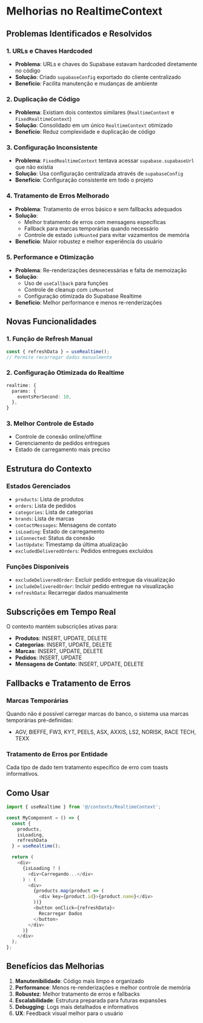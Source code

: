 # Melhorias no RealtimeContext

## Problemas Identificados e Resolvidos

### 1. **URLs e Chaves Hardcoded**
- **Problema**: URLs e chaves do Supabase estavam hardcoded diretamente no código
- **Solução**: Criado `supabaseConfig` exportado do cliente centralizado
- **Benefício**: Facilita manutenção e mudanças de ambiente

### 2. **Duplicação de Código**
- **Problema**: Existiam dois contextos similares (`RealtimeContext` e `FixedRealtimeContext`)
- **Solução**: Consolidado em um único `RealtimeContext` otimizado
- **Benefício**: Reduz complexidade e duplicação de código

### 3. **Configuração Inconsistente**
- **Problema**: `FixedRealtimeContext` tentava acessar `supabase.supabaseUrl` que não existia
- **Solução**: Usa configuração centralizada através de `supabaseConfig`
- **Benefício**: Configuração consistente em todo o projeto

### 4. **Tratamento de Erros Melhorado**
- **Problema**: Tratamento de erros básico e sem fallbacks adequados
- **Solução**: 
  - Melhor tratamento de erros com mensagens específicas
  - Fallback para marcas temporárias quando necessário
  - Controle de estado `isMounted` para evitar vazamentos de memória
- **Benefício**: Maior robustez e melhor experiência do usuário

### 5. **Performance e Otimização**
- **Problema**: Re-renderizações desnecessárias e falta de memoização
- **Solução**:
  - Uso de `useCallback` para funções
  - Controle de cleanup com `isMounted`
  - Configuração otimizada do Supabase Realtime
- **Benefício**: Melhor performance e menos re-renderizações

## Novas Funcionalidades

### 1. **Função de Refresh Manual**
```typescript
const { refreshData } = useRealtime();
// Permite recarregar dados manualmente
```

### 2. **Configuração Otimizada do Realtime**
```typescript
realtime: {
  params: {
    eventsPerSecond: 10,
  },
}
```

### 3. **Melhor Controle de Estado**
- Controle de conexão online/offline
- Gerenciamento de pedidos entregues
- Estado de carregamento mais preciso

## Estrutura do Contexto

### Estados Gerenciados
- `products`: Lista de produtos
- `orders`: Lista de pedidos
- `categories`: Lista de categorias
- `brands`: Lista de marcas
- `contactMessages`: Mensagens de contato
- `isLoading`: Estado de carregamento
- `isConnected`: Status da conexão
- `lastUpdate`: Timestamp da última atualização
- `excludedDeliveredOrders`: Pedidos entregues excluídos

### Funções Disponíveis
- `excludeDeliveredOrder`: Excluir pedido entregue da visualização
- `includeDeliveredOrder`: Incluir pedido entregue na visualização
- `refreshData`: Recarregar dados manualmente

## Subscrições em Tempo Real

O contexto mantém subscrições ativas para:
- **Produtos**: INSERT, UPDATE, DELETE
- **Categorias**: INSERT, UPDATE, DELETE
- **Marcas**: INSERT, UPDATE, DELETE
- **Pedidos**: INSERT, UPDATE
- **Mensagens de Contato**: INSERT, UPDATE, DELETE

## Fallbacks e Tratamento de Erros

### Marcas Temporárias
Quando não é possível carregar marcas do banco, o sistema usa marcas temporárias pré-definidas:
- AGV, BIEFFE, FW3, KYT, PEELS, ASX, AXXIS, LS2, NORISK, RACE TECH, TEXX

### Tratamento de Erros por Entidade
Cada tipo de dado tem tratamento específico de erro com toasts informativos.

## Como Usar

```typescript
import { useRealtime } from '@/contexts/RealtimeContext';

const MyComponent = () => {
  const { 
    products, 
    isLoading, 
    refreshData 
  } = useRealtime();

  return (
    <div>
      {isLoading ? (
        <div>Carregando...</div>
      ) : (
        <div>
          {products.map(product => (
            <div key={product.id}>{product.name}</div>
          ))}
          <button onClick={refreshData}>
            Recarregar Dados
          </button>
        </div>
      )}
    </div>
  );
};
```

## Benefícios das Melhorias

1. **Manutenibilidade**: Código mais limpo e organizado
2. **Performance**: Menos re-renderizações e melhor controle de memória
3. **Robustez**: Melhor tratamento de erros e fallbacks
4. **Escalabilidade**: Estrutura preparada para futuras expansões
5. **Debugging**: Logs mais detalhados e informativos
6. **UX**: Feedback visual melhor para o usuário
